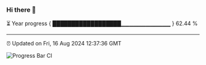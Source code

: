 ### Hi there 👋

⏳ Year progress { ██████████████████▁▁▁▁▁▁▁▁▁▁▁▁ } 62.44 %

---

⏰ Updated on Fri, 16 Aug 2024 12:37:36 GMT

![Progress Bar CI](https://github.com/ZhaoGui/ZhaoGui/workflows/Progress%20Bar%20CI/badge.svg)

